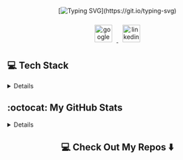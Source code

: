 <div align="center">

<!-- https://github.com/DenverCoder1/readme-typing-svg -->

[![Typing SVG](https://readme-typing-svg.herokuapp.com?color=%2336BCF7&center=true&vCenter=true&width=500&lines=Hi+there.+I+am+Egor.;Welcome+to+my+Profile!!!;I+am+a+full-stack+web+developer.)](https://git.io/typing-svg)

</div>

<div align="center">
    <a href="mailto:egor05.09.97@gmail.com">
        <img title="google" alt="google" style="margin: 10px" height="40" src="https://cdn.jsdelivr.net/gh/devicons/devicon/icons/google/google-original.svg" />
    </a>
    <a href="https://www.linkedin.com/in/egortolbaev/">
        <img title="linkedin" alt="linkedin" style="margin: 10px" height="40" src="https://cdn.jsdelivr.net/gh/devicons/devicon/icons/linkedin/linkedin-original.svg" />
    </a>
</div>

<h2>💻 Tech Stack</h2>

<details>
    <details> 
        <summary>:bulb: Programming Languages</summary>
            <div align="center">  
                <code><img title="Csharp" alt="csharp" style="margin: 10px" height="50" src="https://cdn.jsdelivr.net/gh/devicons/devicon/icons/csharp/csharp-original.svg" /></code>
                <code><img title="PHP" alt="php"  style="margin: 10px" height="50" src="https://cdn.jsdelivr.net/gh/devicons/devicon/icons/php/php-original.svg" /></code>
                <code><img title="HTML 5" alt="html5"  style="margin: 10px" height="50" src="https://cdn.jsdelivr.net/gh/devicons/devicon/icons/html5/html5-original.svg" /></code>
                <code><img title="CSS 3" alt="css3"  style="margin: 10px" height="50" src="https://cdn.jsdelivr.net/gh/devicons/devicon/icons/css3/css3-original.svg" /></code>
                <code><img title="JavaScript" alt="javascript"  style="margin: 10px" height="50" src="https://cdn.jsdelivr.net/gh/devicons/devicon/icons/javascript/javascript-original.svg" /></code>
                <code> <img title="Markdown" alt="markdown"  style="margin: 10px" height="50" src="https://cdn.jsdelivr.net/gh/devicons/devicon/icons/markdown/markdown-original.svg" /></code>
                <code> <img title="Org" alt="org"  style="margin: 10px" height="50" src="https://img.shields.io/badge/-%231572B6.svg?logo=org&logoColor=white"/></code>
                </div>
            </details>
    <details> 
        <summary>📚 Frameworks and libraries</summary>
            <div align="center">  
                <code><img title="DotNet" alt="dot-net" style="margin: 10px" height="50" src="https://cdn.jsdelivr.net/gh/devicons/devicon/icons/dot-net/dot-net-plain-wordmark.svg" /></code>
                <code><img title="Laravel" alt="laravel" style="margin: 10px" height="50" src="https://cdn.jsdelivr.net/gh/devicons/devicon/icons/laravel/laravel-plain-wordmark.svg" /></code>
                <code> <img title="Bootstrap" alt="bootstrap" style="margin: 10px" height="50" src="https://cdn.jsdelivr.net/gh/devicons/devicon/icons/bootstrap/bootstrap-plain-wordmark.svg" /></code>
            </div>
    </details>
    <details> 
        <summary>📙 Databases</summary>
            <div align="center"> 
                <code><img title="MicrosoftSQLServer" alt="microsoftsqlserver" style="margin: 10px" height="50" src="https://cdn.jsdelivr.net/gh/devicons/devicon/icons/microsoftsqlserver/microsoftsqlserver-plain-wordmark.svg" /></code>
                <code><img title="Postgresql" alt="postgresql" style="margin: 10px" height="50" src="https://cdn.jsdelivr.net/gh/devicons/devicon/icons/postgresql/postgresql-plain-wordmark.svg" /></code>
                <code><img title="Oracle" alt="oracle" style="margin: 10px" height="50" src="https://cdn.jsdelivr.net/gh/devicons/devicon/icons/oracle/oracle-original.svg" /></code>
            </div>
    </details>
    <details> 
        <summary>✔️ Version Control</summary>
            <div align="center"> 
                <code><img title="Git" alt="git" style="margin: 10px" height="50" src="https://cdn.jsdelivr.net/gh/devicons/devicon/icons/git/git-original.svg" /></code>
                <code><img title="GitHub" alt="github" style="margin: 10px" height="50" src="https://cdn.jsdelivr.net/gh/devicons/devicon/icons/github/github-original.svg" /></code>
            </div>
    </details>
    <details> 
        <summary>✍ IDEs/Editors</summary>
            <div align="center"> 
                <code><img title="VisualStudio" alt="visualstudio" style="margin: 10px" height="50" src="https://cdn.jsdelivr.net/gh/devicons/devicon/icons/visualstudio/visualstudio-plain.svg" /></code>
                <code><img title="VSCode" alt="vscode" style="margin: 10px" height="50" src="https://cdn.jsdelivr.net/gh/devicons/devicon/icons/vscode/vscode-original.svg" /></code>
                <code><img title="PHPStorm" alt="phpstorm" style="margin: 10px" height="50" src="https://cdn.jsdelivr.net/gh/devicons/devicon/icons/phpstorm/phpstorm-original.svg" /></code>
                <code><img title="GNUEmacs" alt="GNUEmacs" style="margin: 10px" height="50" src="https://img.shields.io/badge/-%23734F96.svg?logo=GNUEmacs&logoColor=white" /></code>
            </div>
    </details>
</details>

<!-- https://github.com/anuraghazra/github-readme-stats -->
<h2>:octocat: My GitHub Stats</h2>

<details>
    <details>
        <summary>General Stats</summary>
            <img src="https://github-readme-stats.vercel.app/api?username=EgorTolbaev&show_icons=true&theme=react&count_private=true" alt="egortolbaev">
    </details>
    <details>
        <summary>Top language</summary>
            <img src="https://github-readme-stats.vercel.app/api/top-langs/?username=EgorTolbaev&layout=compact&langs_count=10&hide=java&theme=react">
            <p><b>*Note:</b> Top languages is only a metric of the languages my public code consists of and doesn't reflect experience or skill level.</p>
    </details>
    <details>
        <summary>Streak stats</summary>
        <img src="https://github-readme-streak-stats.herokuapp.com/?user=EgorTolbaev&theme=react">
    </details>
</details>

<h2 align="center">💻 Check Out My Repos ⬇️ </h2>
